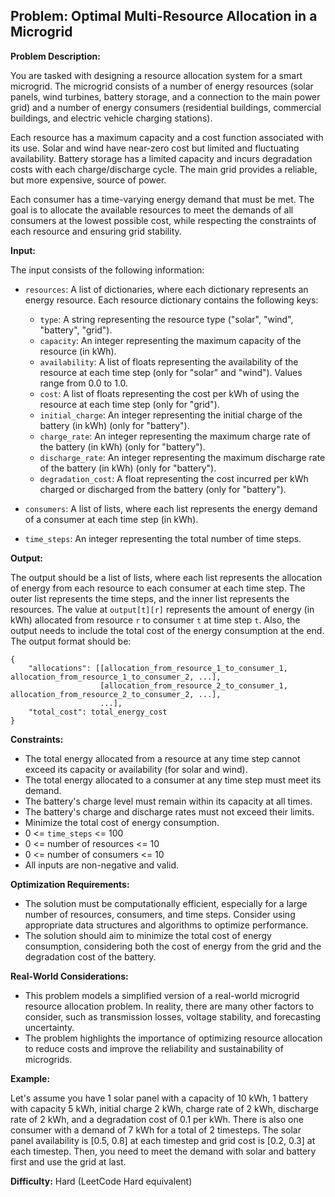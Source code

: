 ## Problem: Optimal Multi-Resource Allocation in a Microgrid

**Problem Description:**

You are tasked with designing a resource allocation system for a smart microgrid. The microgrid consists of a number of energy resources (solar panels, wind turbines, battery storage, and a connection to the main power grid) and a number of energy consumers (residential buildings, commercial buildings, and electric vehicle charging stations).

Each resource has a maximum capacity and a cost function associated with its use. Solar and wind have near-zero cost but limited and fluctuating availability. Battery storage has a limited capacity and incurs degradation costs with each charge/discharge cycle. The main grid provides a reliable, but more expensive, source of power.

Each consumer has a time-varying energy demand that must be met. The goal is to allocate the available resources to meet the demands of all consumers at the lowest possible cost, while respecting the constraints of each resource and ensuring grid stability.

**Input:**

The input consists of the following information:

*   `resources`: A list of dictionaries, where each dictionary represents an energy resource. Each resource dictionary contains the following keys:
    *   `type`: A string representing the resource type ("solar", "wind", "battery", "grid").
    *   `capacity`: An integer representing the maximum capacity of the resource (in kWh).
    *   `availability`: A list of floats representing the availability of the resource at each time step (only for "solar" and "wind"). Values range from 0.0 to 1.0.
    *   `cost`: A list of floats representing the cost per kWh of using the resource at each time step (only for "grid").
    *   `initial_charge`: An integer representing the initial charge of the battery (in kWh) (only for "battery").
    *   `charge_rate`: An integer representing the maximum charge rate of the battery (in kWh) (only for "battery").
    *   `discharge_rate`: An integer representing the maximum discharge rate of the battery (in kWh) (only for "battery").
    *   `degradation_cost`: A float representing the cost incurred per kWh charged or discharged from the battery (only for "battery").

*   `consumers`: A list of lists, where each list represents the energy demand of a consumer at each time step (in kWh).

*   `time_steps`: An integer representing the total number of time steps.

**Output:**

The output should be a list of lists, where each list represents the allocation of energy from each resource to each consumer at each time step. The outer list represents the time steps, and the inner list represents the resources. The value at `output[t][r]` represents the amount of energy (in kWh) allocated from resource `r` to consumer `t` at time step `t`. Also, the output needs to include the total cost of the energy consumption at the end.
The output format should be:
```
{
    "allocations": [[allocation_from_resource_1_to_consumer_1, allocation_from_resource_1_to_consumer_2, ...],
                    [allocation_from_resource_2_to_consumer_1, allocation_from_resource_2_to_consumer_2, ...],
                    ...],
    "total_cost": total_energy_cost
}
```

**Constraints:**

*   The total energy allocated from a resource at any time step cannot exceed its capacity or availability (for solar and wind).
*   The total energy allocated to a consumer at any time step must meet its demand.
*   The battery's charge level must remain within its capacity at all times.
*   The battery's charge and discharge rates must not exceed their limits.
*   Minimize the total cost of energy consumption.
*   0 <= `time_steps` <= 100
*   0 <= number of resources <= 10
*   0 <= number of consumers <= 10
* All inputs are non-negative and valid.

**Optimization Requirements:**

*   The solution must be computationally efficient, especially for a large number of resources, consumers, and time steps. Consider using appropriate data structures and algorithms to optimize performance.
*   The solution should aim to minimize the total cost of energy consumption, considering both the cost of energy from the grid and the degradation cost of the battery.

**Real-World Considerations:**

*   This problem models a simplified version of a real-world microgrid resource allocation problem. In reality, there are many other factors to consider, such as transmission losses, voltage stability, and forecasting uncertainty.
*   The problem highlights the importance of optimizing resource allocation to reduce costs and improve the reliability and sustainability of microgrids.

**Example:**

Let's assume you have 1 solar panel with a capacity of 10 kWh, 1 battery with capacity 5 kWh, initial charge 2 kWh, charge rate of 2 kWh, discharge rate of 2 kWh, and a degradation cost of 0.1 per kWh. There is also one consumer with a demand of 7 kWh for a total of 2 timesteps. The solar panel availability is [0.5, 0.8] at each timestep and grid cost is [0.2, 0.3] at each timestep. Then, you need to meet the demand with solar and battery first and use the grid at last.

**Difficulty:** Hard (LeetCode Hard equivalent)
